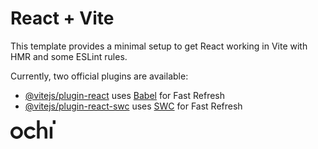 # React + Vite

This template provides a minimal setup to get React working in Vite with HMR and some ESLint rules.

Currently, two official plugins are available:

- [@vitejs/plugin-react](https://github.com/vitejs/vite-plugin-react/blob/main/packages/plugin-react/README.md) uses [Babel](https://babeljs.io/) for Fast Refresh
- [@vitejs/plugin-react-swc](https://github.com/vitejs/vite-plugin-react-swc) uses [SWC](https://swc.rs/) for Fast Refresh


<svg width="72" height="30" viewBox="0 0 72 30" fill="none" xmlns="http://www.w3.org/2000/svg">
									<path d="M9.8393 10.2032C4.22951 10.3257 -0.0459221 14.7356 0.000372391 20.2752C0.0412204 25.3548 4.57808 30.3608 10.6862 29.9226C15.5145 29.5768 19.9015 25.4119 19.8525 20.0057C19.8035 14.5995 15.1904 10.0916 9.8393 10.2032ZM9.89649 25.7005C6.87101 25.7005 4.39834 23.1144 4.40924 19.9839C4.39525 19.2507 4.52792 18.522 4.79947 17.8407C5.07102 17.1594 5.47597 16.5392 5.99056 16.0164C6.50515 15.4937 7.11902 15.0789 7.79613 14.7966C8.47324 14.5142 9.19995 14.3698 9.93362 14.372C10.6673 14.3742 11.3931 14.5228 12.0686 14.8092C12.744 15.0956 13.3554 15.514 13.8668 16.0398C14.3783 16.5656 14.7796 17.1882 15.0471 17.8711C15.3146 18.554 15.4429 19.2834 15.4246 20.0166C15.4409 23.1008 12.9111 25.7059 9.88832 25.7005H9.89649Z" fill="currentColor"></path>
									<path d="M62.8086 29.4855H67.1222V10.6372H62.8086V29.4855Z" fill="currentColor"></path>
									<path d="M67.6816 0.172852V6.13439H71.5322C71.6738 6.13439 71.8046 6.13439 72.0006 6.11534V0.172852H67.6816Z" fill="currentColor"></path>
									<path d="M31.5648 25.7016C28.5393 25.7016 26.0667 23.1156 26.0776 19.9851C26.0936 18.5291 26.6764 17.1366 27.7023 16.1029C28.7282 15.0692 30.1166 14.4757 31.573 14.4482C32.4198 14.4541 33.2537 14.6557 34.0095 15.0373C34.7654 15.4188 35.4227 15.97 35.9301 16.6477L40.0667 15.0144C38.2884 12.0853 35.0669 10.1145 31.4995 10.1989C25.8897 10.3214 21.6142 14.7313 21.6605 20.2709C21.7014 25.3505 26.2382 30.3565 32.3464 29.9183C33.9908 29.7803 35.5761 29.2408 36.9631 28.347C38.3501 27.4532 39.4963 26.2326 40.3009 24.7924L36.2542 22.9931C35.7705 23.8086 35.0851 24.486 34.2638 24.9604C33.4426 25.4347 32.5132 25.69 31.5648 25.7016Z" fill="currentColor"></path>
									<path d="M52.4097 10.1387C51.2512 10.1119 50.1066 10.3947 49.0941 10.958C48.0816 11.5212 47.2379 12.3445 46.6501 13.3427V0.172852H42.293V29.4688H46.6501C46.6501 29.1721 46.6501 18.7816 46.6501 18.7816C46.6501 15.6946 47.8619 13.4352 50.8084 13.4352C54.6046 13.4352 54.6209 17.4178 54.6209 19.6962C54.6209 22.9165 54.6209 25.5189 54.6209 28.7393V29.4987H59.0271C59.0271 29.3708 59.0488 29.2728 59.0488 29.1721C59.0488 25.5108 59.0951 21.8522 59.0325 18.1909C58.9916 15.6538 58.5015 10.1387 52.4097 10.1387Z" fill="currentColor"></path>
								</svg>